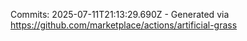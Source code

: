 Commits: 2025-07-11T21:13:29.690Z - Generated via https://github.com/marketplace/actions/artificial-grass
<br>
